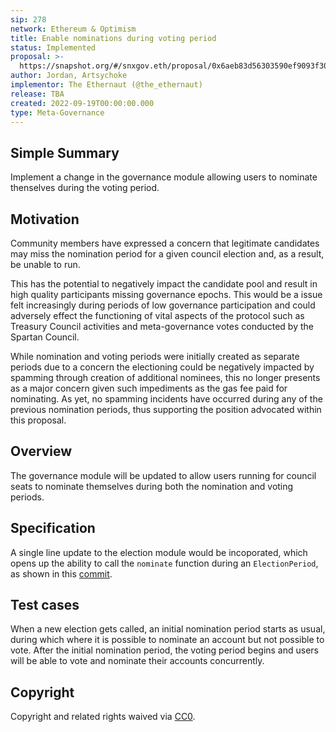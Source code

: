 ```yaml
---
sip: 278
network: Ethereum & Optimism
title: Enable nominations during voting period
status: Implemented
proposal: >-
  https://snapshot.org/#/snxgov.eth/proposal/0x6aeb83d56303590ef9093f302c64b0fd00c3e876843729792fc6cffb18969b40
author: Jordan, Artsychoke
implementor: The Ethernaut (@the_ethernaut)
release: TBA
created: 2022-09-19T00:00:00.000
type: Meta-Governance
---
```


## Simple Summary

Implement a change in the governance module allowing users to nominate thenselves during the voting period.

## Motivation

Community members have expressed a concern that legitimate candidates may miss the nomination period for a given council election and, as a result, be unable to run. 

This has the potential to negatively impact the candidate pool and result in high quality participants missing governance epochs. This would be a issue felt increasingly during periods of low governance participation and could adversely effect the functioning of vital aspects of the protocol such as Treasury Council activities and meta-governance votes conducted by the Spartan Council.

While nomination and voting periods were initially created as separate periods due to a concern the electioning could be negatively impacted by spamming through creation of additional nominees, this no longer presents as a major concern given such impediments as the gas fee paid for nominating. As yet, no spamming incidents have occurred during any of the previous nomination periods, thus supporting the position advocated within this proposal.  

## Overview

The governance module will be updated to allow users running for council seats to nominate themselves during both the nomination and voting periods. 

## Specification

A single line update to the election module would be incoporated, which opens up the ability to call the `nominate` function during an `ElectionPeriod`, as shown in this [commit](https://github.com/Synthetixio/synthetix-v3/pull/1113/files#diff-b054ce4ee175d27ef687bf5c7f3dd9d9a1a98c98f9f5b26c31a2d1b5b156a536L193).


## Test cases

When a new election gets called, an initial nomination period starts as usual, during which where it is possible to nominate an account but not possible to vote. After the initial nomination period, the voting period begins and users will be able to vote and nominate their accounts concurrently.

## Copyright

Copyright and related rights waived via [CC0](https://creativecommons.org/publicdomain/zero/1.0/).
